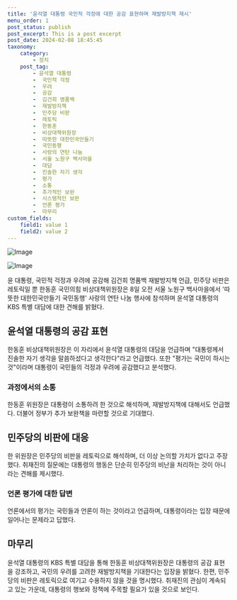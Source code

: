 ```yaml
---
title: '윤석열 대통령 국민적 걱정에 대한 공감 표현하며 재발방지책 제시'
menu_order: 1
post_status: publish
post_excerpt: This is a post excerpt
post_date: 2024-02-08 18:45:45
taxonomy:
    category:
        - 정치
    post_tag:
        - 윤석열 대통령
        -  국민적 걱정
        -  우려
        -  공감
        -  김건희 명품백
        -  재발방지책
        -  민주당 비판
        -  레토릭
        -  한동훈
        -  비상대책위원장
        -  따뜻한 대한민국만들기
        -  국민동행
        -  사랑의 연탄 나눔
        -  서울 노원구 백사마을
        -  대담
        -  진솔한 자기 생각
        -  평가
        -  소통
        -  추가적인 보완
        -  시스템적인 보완
        -  언론 평가
        -  마무리
custom_fields:
    field1: value 1
    field2: value 2
---
```


![Image](https://imgnews.pstatic.net/image/123/2024/02/08/0002327227_001_20240208135501182.jpg?type=w647)

![Image](https://imgnews.pstatic.net/image/123/2024/02/08/0002327227_002_20240208135501199.jpg?type=w647)

윤 대통령, 국민적 걱정과 우려에 공감해 김건희 명품백 재발방지책 언급, 민주당 비판은 레토릭일 뿐
한동훈 국민의힘 비상대책위원장은 8일 오전 서울 노원구 백사마을에서 '따뜻한 대한민국만들기 국민동행' 사랑의 연탄 나눔 행사에 참석하며 윤석열 대통령의 KBS 특별 대담에 대한 견해를 밝혔다.
## 윤석열 대통령의 공감 표현
한동훈 비상대책위원장은 이 자리에서 윤석열 대통령의 대담을 언급하며 "대통령께서 진솔한 자기 생각을 말씀하셨다고 생각한다"라고 언급했다. 또한 "평가는 국민이 하시는 것"이라며 대통령이 국민들의 걱정과 우려에 공감했다고 분석했다.
### 과정에서의 소통
한동훈 위원장은 대통령이 소통하려 한 것으로 해석하며, 재발방지책에 대해서도 언급했다. 더불어 정부가 추가 보완책을 마련할 것으로 기대했다.
## 민주당의 비판에 대응
한 위원장은 민주당의 비판을 레토릭으로 해석하며, 더 이상 논의할 가치가 없다고 주장했다. 취재진의 질문에는 대통령의 행동은 단순히 민주당의 비난을 처리하는 것이 아니라는 견해를 제시했다.
### 언론 평가에 대한 답변
언론에서의 평가는 국민들과 언론이 하는 것이라고 언급하며, 대통령이라는 입장 때문에 일어나는 문제라고 답했다.
## 마무리
윤석열 대통령의 KBS 특별 대담을 통해 한동훈 비상대책위원장은 대통령의 공감 표현을 강조하고, 국민의 우려를 고려한 재발방지책을 기대한다는 입장을 밝혔다. 한편, 민주당의 비판은 레토릭으로 여기고 수용하지 않을 것을 명시했다. 취재진의 관심이 계속되고 있는 가운데, 대통령의 행보와 정책에 주목할 필요가 있을 것으로 보인다.
